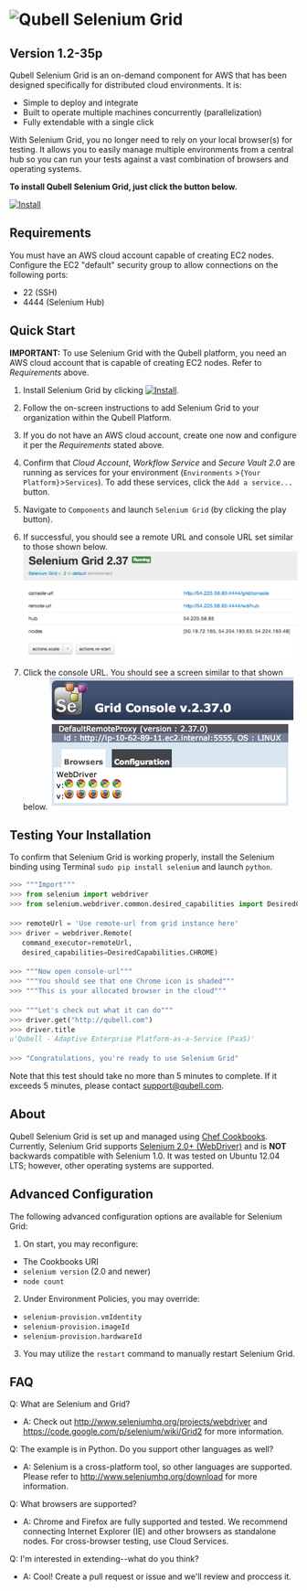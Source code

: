 ![Qubell](http://qubell.wpengine.com/wp-content/uploads/2013/05/Qubell-Logo-RGB-Sml.png) Selenium Grid 
=============
Version 1.2-35p
---------------
Qubell Selenium Grid is an on-demand component for AWS that has been designed specifically for distributed cloud environments. It is:

- Simple to deploy and integrate
- Built to operate multiple machines concurrently (parallelization)
- Fully extendable with a single click

With Selenium Grid, you no longer need to rely on your local browser(s) for testing. It allows you to easily manage multiple environments from a central hub so you can run your tests against a vast combination of browsers and operating systems.

**To install Qubell Selenium Grid, just click the button below.**

[![Install](https://raw.github.com/qubell-bazaar/component-skeleton/master/img/install.png)](https://express.qubell.com/applications/upload?metadataUrl=https://raw.github.com/qubell-bazaar/component-selenium-grid/1.2-35p/meta.yml)

Requirements
------------
You must have an AWS cloud account capable of creating EC2 nodes. Configure the EC2 "default" security group to allow connections on the following ports:
- 22 (SSH)
- 4444 (Selenium Hub)

Quick Start
-----------
**IMPORTANT:** To use Selenium Grid with the Qubell platform, you need an AWS cloud account that is capable of creating EC2 nodes. Refer to *Requirements* above.

1. Install Selenium Grid by clicking  [![Install](https://raw.github.com/qubell-bazaar/component-skeleton/master/img/install.png)](https://express.qubell.com/applications/upload?metadataUrl=https://raw.github.com/qubell-bazaar/component-selenium-grid/1.2-35p/meta.yml).

2. Follow the on-screen instructions to add Selenium Grid to your organization within the Qubell Platform.

3. If you do not have an AWS cloud account, create one now and configure it per the *Requirements* stated above.

4. Confirm that *Cloud Account*, *Workflow Service* and *Secure Vault 2.0* are running as services for your environment (`Environments` >`{Your Platform}`>`Services`). To add these services, click the `Add a service...` button.

5. Navigate to `Components` and launch `Selenium Grid` (by clicking the play button).

6. If successful, you should see a remote URL and console URL set similar to those shown below.
![Running Grid Component](_resources/GridComponent.png)

7. Click the console URL. You should see a screen similar to that shown below.
![Selenium Grid Console](_resources/GridConsole.png)

Testing Your Installation
-------------------------
To confirm that Selenium Grid is working properly, install the Selenium binding using Terminal `sudo pip install selenium` 
and launch `python`.

``` python
>>> """Import"""
>>> from selenium import webdriver
>>> from selenium.webdriver.common.desired_capabilities import DesiredCapabilities

>>> remoteUrl = 'Use remote-url from grid instance here'
>>> driver = webdriver.Remote(
   command_executor=remoteUrl,
   desired_capabilities=DesiredCapabilities.CHROME)

>>> """Now open console-url"""
>>> """You should see that one Chrome icon is shaded"""
>>> """This is your allocated browser in the cloud"""

>>> """Let's check out what it can do"""
>>> driver.get("http://qubell.com")
>>> driver.title
u'Qubell - Adaptive Enterprise Platform-as-a-Service (PaaS)'

>>> "Congratulations, you're ready to use Selenium Grid"
```

Note that this test should take no more than 5 minutes to complete. If it exceeds 5 minutes, please contact [support@qubell.com](support@qubell.com).

About
--------------
Qubell Selenium Grid is set up and managed using [Chef Cookbooks](https://docs.getchef.com/essentials_cookbooks.html).
Currently, Selenium Grid supports [Selenium 2.0+ (WebDriver)](http://docs.seleniumhq.org/docs/03_webdriver.jsp) and is **NOT** backwards compatible with Selenium 1.0. It was tested on Ubuntu 12.04 LTS; however, other operating systems are supported.

Advanced Configuration
----------------------
The following advanced configuration options are available for Selenium Grid:

1. On start, you may reconfigure:
 - The Cookbooks URI
 - ``selenium version`` (2.0 and newer)
 - ``node count``

2. Under Environment Policies, you may override:
 - `selenium-provision.vmIdentity`
 - `selenium-provision.imageId`
 - `selenium-provision.hardwareId`
  
3. You may utilize the `restart` command to manually restart Selenium Grid.

FAQ
---
Q: What are Selenium and Grid?
 - A: Check out http://www.seleniumhq.org/projects/webdriver and https://code.google.com/p/selenium/wiki/Grid2 for more
 information.

Q: The example is in Python. Do you support other languages as well?
 - A: Selenium is a cross-platform tool, so other languages are supported. Please refer to 
 http://www.seleniumhq.org/download for more information.

Q: What browsers are supported?
 - A: Chrome and Firefox are fully supported and tested. We recommend connecting Internet Explorer (IE) and other browsers 
 as standalone nodes. For cross-browser testing, use Cloud Services.

Q: I'm interested in extending--what do you think?
 - A: Cool! Create a pull request or issue and we'll review and proccess it.
